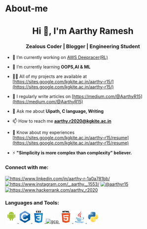 # About-me
<h1 align="center">Hi 👋, I'm Aarthy Ramesh</h1>
<h3 align="center">Zealous Coder | Blogger | Engineering Student</h3>

- 🔭 I’m currently working on [AWS Deepracer(RL)](https://aws.amazon.com/deepracer/)

- 🌱 I’m currently learning **OOPS,AI & ML**

- 👨‍💻 All of my projects are available at [https://sites.google.com/kgkite.ac.in/aarthy-r15/](https://sites.google.com/kgkite.ac.in/aarthy-r15/)

- 📝 I regularly write articles on [https://medium.com/@AarthyR15](https://medium.com/@AarthyR15)

- 💬 Ask me about **Uipath, C language, Writing**

- 📫 How to reach me **aarthy.r2020@kgkite.ac.in**

- 📄 Know about my experiences [https://sites.google.com/kgkite.ac.in/aarthy-r15/resume](https://sites.google.com/kgkite.ac.in/aarthy-r15/resume)

- ⚡ **"Simplicity is more complex than complexity" believer.**

<h3 align="left">Connect with me:</h3>
<p align="left">
<a href="https://www.linkedin.com/in/aarthy-r-1a0a781bb/" target="blank"><img align="center" src="https://raw.githubusercontent.com/rahuldkjain/github-profile-readme-generator/master/src/images/icons/Social/linked-in-alt.svg" alt="https://www.linkedin.com/in/aarthy-r-1a0a781bb/" height="30" width="40" /></a>
<a href="https://instagram.com/_.aarthy._.1553/" target="blank"><img align="center" src="https://raw.githubusercontent.com/rahuldkjain/github-profile-readme-generator/master/src/images/icons/Social/instagram.svg" alt="https://www.instagram.com/_.aarthy._.1553/" height="30" width="40" /></a>
<a href="https://medium.com/@aarthyr15" target="blank"><img align="center" src="https://raw.githubusercontent.com/rahuldkjain/github-profile-readme-generator/master/src/images/icons/Social/medium.svg" alt="@aarthyr15" height="30" width="40" /></a>
<a href="https://www.hackerrank.com/aarthy_r2020" target="blank"><img align="center" src="https://raw.githubusercontent.com/rahuldkjain/github-profile-readme-generator/master/src/images/icons/Social/hackerrank.svg" alt="https://www.hackerrank.com/aarthy_r2020" height="30" width="40" /></a>
</p>

<h3 align="left">Languages and Tools:</h3>
<p align="left"> <a href="https://developer.android.com" target="_blank"> <img src="https://raw.githubusercontent.com/devicons/devicon/master/icons/android/android-original-wordmark.svg" alt="android" width="40" height="40"/> </a> <a href="https://www.cprogramming.com/" target="_blank"> <img src="https://raw.githubusercontent.com/devicons/devicon/master/icons/c/c-original.svg" alt="c" width="40" height="40"/> </a> <a href="https://www.w3schools.com/css/" target="_blank"> <img src="https://raw.githubusercontent.com/devicons/devicon/master/icons/css3/css3-original-wordmark.svg" alt="css3" width="40" height="40"/> </a> <a href="https://cloud.google.com" target="_blank"> <img src="https://www.vectorlogo.zone/logos/google_cloud/google_cloud-icon.svg" alt="gcp" width="40" height="40"/> </a> <a href="https://www.w3.org/html/" target="_blank"> <img src="https://raw.githubusercontent.com/devicons/devicon/master/icons/html5/html5-original-wordmark.svg" alt="html5" width="40" height="40"/> </a> <a href="https://www.java.com" target="_blank"> <img src="https://raw.githubusercontent.com/devicons/devicon/master/icons/java/java-original.svg" alt="java" width="40" height="40"/> </a> <a href="https://www.python.org" target="_blank"> <img src="https://raw.githubusercontent.com/devicons/devicon/master/icons/python/python-original.svg" alt="python" width="40" height="40"/> </a> </p>
